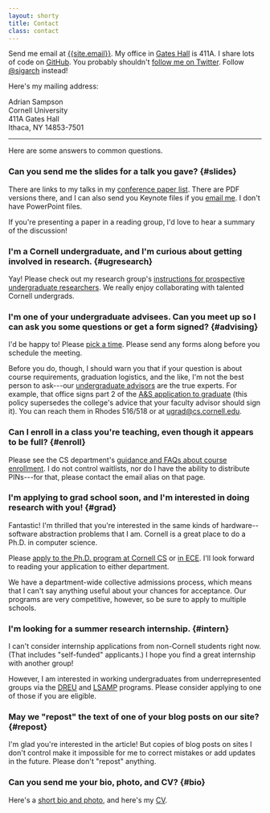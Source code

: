 ```yaml
---
layout: shorty
title: Contact
class: contact
---
```

Send me email at [{{site.email}}][email]. My office in [Gates Hall][gates] is 411A. I share lots of code on [GitHub][gh]. You probably shouldn't [follow me on Twitter][twitter]. Follow [@sigarch][] instead!

[@sigarch]: https://twitter.com/sigarch
[gh]: https://github.com/sampsyo
[twitter]: http://twitter.com/samps
[email]: mailto:{{site.email}}
[gates]: https://blogs.cornell.edu/gateshall/

Here's my mailing address:

Adrian Sampson  
Cornell University  
411A Gates Hall  
Ithaca, NY 14853-7501

---

Here are some answers to common questions.


### Can you send me the slides for a talk you gave?  {#slides}

There are links to my talks in my [conference paper list][confpapers]. There are PDF versions there, and I can also send you Keynote files if you [email me][email]. I don't have PowerPoint files.

If you're presenting a paper in a reading group, I'd love to hear a summary of the discussion!


### I'm a Cornell undergraduate, and I'm curious about getting involved in research.  {#ugresearch}

Yay! Please check out my research group's [instructions for prospective undergraduate researchers][capra-ugr]. We really enjoy collaborating with talented Cornell undergrads.


### I'm one of your undergraduate advisees. Can you meet up so I can ask you some questions or get a form signed?  {#advising}

I'd be happy to! Please [pick a time][advmtg].
Please send any forms along before you schedule the meeting.

Before you do, though, I should warn you that if your question is about course requirements, graduation logistics, and the like, I'm not the best person to ask---our [undergraduate advisors][ugrad] are the true experts. For example, that office signs part 2 of the [A&S application to graduate][graduation] (this policy supersedes the college's advice that your faculty advisor should sign it). You can reach them in Rhodes 516/518 or at [ugrad@cs.cornell.edu](mailto:ugrad@cs.cornell.edu).

[advmtg]: https://calendly.com/samps/advising
[ugrad]: https://www.cs.cornell.edu/undergrad/ustaff/contact-academic-advisor
[graduation]: https://www.cs.cornell.edu/undergrad/csmajor/graduationreqs


### Can I enroll in a class you're teaching, even though it appears to be full?  {#enroll}

Please see the CS department's [guidance and FAQs about course enrollment][csenroll].
I do not control waitlists, nor do I have the ability to distribute PINs---for that, please contact the email alias on that page.

[csenroll]: https://www.cs.cornell.edu/courseinfo/enrollment


### I'm applying to grad school soon, and I'm interested in doing research with you!  {#grad}

Fantastic! I'm thrilled that you're interested in the same kinds of hardware--software abstraction problems that I am. Cornell is a great place to do a Ph.D. in computer science.

Please [apply to the Ph.D. program at Cornell CS][csapply] or [in ECE][eceapply]. I'll look forward to reading your application to either department.

We have a department-wide collective admissions process, which means that I can't say anything useful about your chances for acceptance.
Our programs are very competitive, however, so be sure to apply to multiple schools.


### I'm looking for a summer research internship.  {#intern}

I can't consider internship applications from non-Cornell students right now. (That includes "self-funded" applicants.) I hope you find a great internship with another group!

However, I am interested in working undergraduates from underrepresented groups via the [DREU][] and [LSAMP][] programs. Please consider applying to one of those if you are eligible.


### May we "repost" the text of one of your blog posts on our site?  {#repost}

I'm glad you're interested in the article! But copies of blog posts on sites I don't control make it impossible for me to correct mistakes or add updates in the future. Please don't "repost" anything.


### Can you send me your bio, photo, and CV?  {#bio}

Here's a [short bio and photo][bio], and here's my [CV][].

[csapply]: https://www.cs.cornell.edu/phd/admissions#application
[eceapply]: http://www.ece.cornell.edu/ece/academics/graduate/phd/admission.cfm
[confpapers]: {{site.base}}/research.html#conference-papers
[dreu]: https://cra.org/cra-w/dreu/
[lsamp]: https://sites.coecis.cornell.edu/lsampreu/
[capra-ugr]: https://capra.cs.cornell.edu/ugresearch.html
[bio]: bio.html
[cv]: cv
